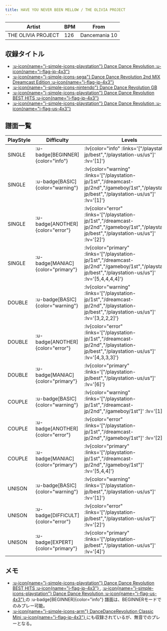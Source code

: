 ```yaml
---
title: HAVE YOU NEVER BEEN MELLOW / THE OLIVIA PROJECT
---
```


|Artist|BPM|From|
|------|---|----|
|THE OLIVIA PROJECT|126|Dancemania 10|

## 収録タイトル

- [ :u-icon{name="i-simple-icons-playstation"} Dance Dance Revolution :u-icon{name="i-flag-jp-4x3"} ](/playstation-jp/1st)
- [ :u-icon{name="i-simple-icons-sega"} Dance Dance Revolution 2nd MIX Dreamcast Edition :u-icon{name="i-flag-jp-4x3"} ](/dreamcast-jp/2nd)
- [ :u-icon{name="i-simple-icons-nintendo"} Dance Dance Revolution GB](/gameboy/1st)
- [ :u-icon{name="i-simple-icons-playstation"} Dance Dance Revolution BEST HITS :u-icon{name="i-flag-jp-4x3"} ](/playstation-jp/best)
- [ :u-icon{name="i-simple-icons-playstation"} Dance Dance Revolution :u-icon{name="i-flag-us-4x3"} ](/playstation-us/us)

## 譜面一覧

|PlayStyle|Difficulty|Levels|Notes|Movie|
|---------|----------|------|-----|-----|
|SINGLE| :u-badge[BEGINNER]{color="info"} | :lv{color="info" :links='["/playstation-jp/best","/playstation-us/us"]' :lv='[1]'} |52/0||
|SINGLE| :u-badge[BASIC]{color="warning"} | :lv{color="warning" :links='["/playstation-jp/1st","/dreamcast-jp/2nd","/gameboy/1st","/playstation-jp/best","/playstation-us/us"]' :lv='[1]'} |68/0||
|SINGLE| :u-badge[ANOTHER]{color="error"} | :lv{color="error" :links='["/playstation-jp/1st","/dreamcast-jp/2nd","/gameboy/1st","/playstation-jp/best","/playstation-us/us"]' :lv='[2]'} |118/0||
|SINGLE| :u-badge[MANIAC]{color="primary"} | :lv{color="primary" :links='["/playstation-jp/1st","/dreamcast-jp/2nd","/gameboy/1st","/playstation-jp/best","/playstation-us/us"]' :lv='[5,4,4,4,4]'} |171/0||
|DOUBLE| :u-badge[BASIC]{color="warning"} | :lv{color="warning" :links='["/playstation-jp/1st","/dreamcast-jp/2nd","/playstation-jp/best","/playstation-us/us"]' :lv='[3,2,2,2]'} |95/0||
|DOUBLE| :u-badge[ANOTHER]{color="error"} | :lv{color="error" :links='["/playstation-jp/1st","/dreamcast-jp/2nd","/playstation-jp/best","/playstation-us/us"]' :lv='[4,3,3,3]'} |145/0||
|DOUBLE| :u-badge[MANIAC]{color="primary"} | :lv{color="primary" :links='["/playstation-jp/best","/playstation-us/us"]' :lv='[6]'} |132/0||
|COUPLE| :u-badge[BASIC]{color="warning"} | :lv{color="warning" :links='["/playstation-jp/1st","/dreamcast-jp/2nd","/gameboy/1st"]' :lv='[1]'} |||
|COUPLE| :u-badge[ANOTHER]{color="error"} | :lv{color="error" :links='["/playstation-jp/1st","/dreamcast-jp/2nd","/gameboy/1st"]' :lv='[2]'} |||
|COUPLE| :u-badge[MANIAC]{color="primary"} | :lv{color="primary" :links='["/playstation-jp/1st","/dreamcast-jp/2nd","/gameboy/1st"]' :lv='[5,4,4]'} |||
|UNISON| :u-badge[BASIC]{color="warning"} | :lv{color="warning" :links='["/playstation-jp/best","/playstation-us/us"]' :lv='[1]'} |||
|UNISON| :u-badge[DIFFICULT]{color="error"} | :lv{color="error" :links='["/playstation-jp/best","/playstation-us/us"]' :lv='[2]'} |||
|UNISON| :u-badge[EXPERT]{color="primary"} | :lv{color="primary" :links='["/playstation-jp/best","/playstation-us/us"]' :lv='[4]'} |||

## メモ

- [ :u-icon{name="i-simple-icons-playstation"} Dance Dance Revolution BEST HITS :u-icon{name="i-flag-jp-4x3"} ](/playstation-jp/best), [ :u-icon{name="i-simple-icons-playstation"} Dance Dance Revolution :u-icon{name="i-flag-us-4x3"} ](/playstation-us/us)の :u-badge[BEGINNER]{color="info"} 譜面は、BEGINNERモードでのみプレー可能。
- [ :u-icon{name="i-simple-icons-arm"} DanceDanceRevolution Classic Mini :u-icon{name="i-flag-jp-4x3"} ](/other/classic-mini)にも収録されているが、無音でのプレーとなる。
